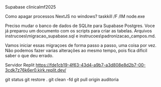 Supabase
clinicalmf2025

Como apagar processos NextJS no windows? 
taskkill /F /IM node.exe


Preciso mudar o banco de dados de SQLite para Supabase Postgres. 
Voce já preparou um documento com os scripts para criar as tabelas. Arquivos instrucoes\migracao_supabase.sql e instrucoes\padronizacao_campos.md. 

Vamos iniciar essas migraçoes de forma passo a passo, uma coisa por vez. Não podemos fazer varias alterações ao mesmo tempo, pois fica dificil saber o que deu errado. 


Servidor Replit
https://fde1cb19-4f63-43d4-a9b7-a3d808e8d2b7-00-3cdk7z76k6er0.kirk.replit.dev/


git status
git restore .
git clean -fd
git pull origin auditoria